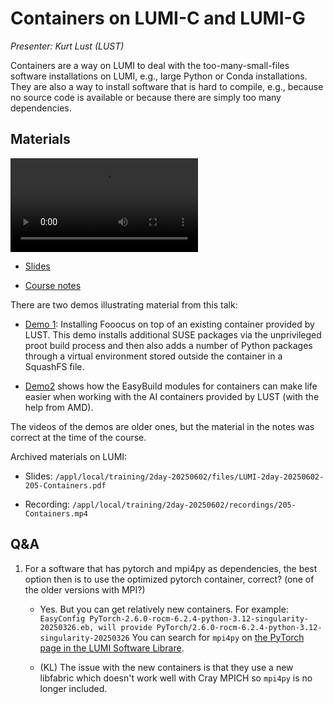 # Containers on LUMI-C and LUMI-G

*Presenter: Kurt Lust (LUST)*

Containers are a way on LUMI to deal with the too-many-small-files software
installations on LUMI, e.g., large Python or Conda installations. They are also a 
way to install software that is hard to compile, e.g., because no source code is
available or because there are simply too many dependencies.


## Materials

<!--
Materials will be made available after the lecture
-->

<video src="https://462000265.lumidata.eu/2day-20250602/recordings/205-Containers.mp4" controls="controls"></video>

<!--
-   A video recording will follow.
-->

-   [Slides](https://462000265.lumidata.eu/2day-20250602/files/LUMI-2day-20250602-205-Containers.pdf)

-   [Course notes](205-Containers.md)

There are two demos illustrating material from this talk:

-   [Demo 1](Demo1.md): Installing Fooocus on top of an existing container provided by LUST.
    This demo installs additional SUSE packages via the unprivileged proot build process and 
    then also adds a number of Python packages through a virtual environment stored outside 
    the container in a SquashFS file.

-   [Demo2](Demo2.md) shows how the EasyBuild modules for containers can make life easier
    when working with the AI containers provided by LUST (with the help from AMD). 

The videos of the demos are older ones, but the material in the notes was correct at the time of
the course.

Archived materials on LUMI:

-   Slides: `/appl/local/training/2day-20250602/files/LUMI-2day-20250602-205-Containers.pdf`

-   Recording: `/appl/local/training/2day-20250602/recordings/205-Containers.mp4`


## Q&A

1.  For a software that has pytorch and mpi4py as dependencies, the best option then is to use the optimized pytorch container, correct? (one of the older versions with MPI?)

    -   Yes. But you can get relatively new containers. For example: `EasyConfig PyTorch-2.6.0-rocm-6.2.4-python-3.12-singularity-20250326.eb, will provide PyTorch/2.6.0-rocm-6.2.4-python-3.12-singularity-20250326` You can search for `mpi4py` on [the PyTorch page in the LUMI Software Librare](https://lumi-supercomputer.github.io/LUMI-EasyBuild-docs/p/PyTorch/).

    -   (KL) The issue with the new containers is that they use a new libfabric which doesn't work well with Cray MPICH so `mpi4py` is no longer included.

